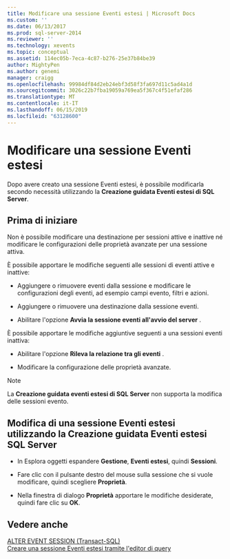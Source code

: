 ```yaml
---
title: Modificare una sessione Eventi estesi | Microsoft Docs
ms.custom: ''
ms.date: 06/13/2017
ms.prod: sql-server-2014
ms.reviewer: ''
ms.technology: xevents
ms.topic: conceptual
ms.assetid: 114ec05b-7eca-4c87-b276-25e37b84be39
author: MightyPen
ms.author: genemi
manager: craigg
ms.openlocfilehash: 99984df84d2eb24ebf3d58f3fa697d11c5ad4a1d
ms.sourcegitcommit: 3026c22b7fba19059a769ea5f367c4f51efaf286
ms.translationtype: MT
ms.contentlocale: it-IT
ms.lasthandoff: 06/15/2019
ms.locfileid: "63128600"
---
```

# <a name="alter-an-extended-events-session"></a>Modificare una sessione Eventi estesi
  Dopo avere creato una sessione Eventi estesi, è possibile modificarla secondo necessità utilizzando la **Creazione guidata Eventi estesi di SQL Server**.  
  
## <a name="before-you-begin"></a>Prima di iniziare  
 Non è possibile modificare una destinazione per sessioni attive e inattive né modificare le configurazioni delle proprietà avanzate per una sessione attiva.  
  
 È possibile apportare le modifiche seguenti alle sessioni di eventi attive e inattive:  
  
-   Aggiungere o rimuovere eventi dalla sessione e modificare le configurazioni degli eventi, ad esempio campi evento, filtri e azioni.  
  
-   Aggiungere o rimuovere una destinazione dalla sessione eventi.  
  
-   Abilitare l'opzione **Avvia la sessione eventi all'avvio del server** .  
  
 È possibile apportare le modifiche aggiuntive seguenti a una sessioni eventi inattiva:  
  
-   Abilitare l'opzione **Rileva la relazione tra gli eventi** .  
  
-   Modificare la configurazione delle proprietà avanzate.  
  
> [!NOTE]  
>  La **Creazione guidata eventi estesi di SQL Server** non supporta la modifica delle sessioni evento.  
  
## <a name="how-to-alter-an-extended-events-session-using-the-sql-server-extended-events-wizard"></a>Modifica di una sessione Eventi estesi utilizzando la Creazione guidata Eventi estesi SQL Server  
  
-   In Esplora oggetti espandere **Gestione**, **Eventi estesi**, quindi **Sessioni**.  
  
-   Fare clic con il pulsante destro del mouse sulla sessione che si vuole modificare, quindi scegliere **Proprietà**.  
  
-   Nella finestra di dialogo **Proprietà** apportare le modifiche desiderate, quindi fare clic su **OK**.  
  
## <a name="see-also"></a>Vedere anche  
 [ALTER EVENT SESSION &#40;Transact-SQL&#41;](/sql/t-sql/statements/alter-event-session-transact-sql)   
 [Creare una sessione Eventi estesi tramite l'editor di query](../../database-engine/create-an-extended-events-session-using-query-editor.md)  
  
  
